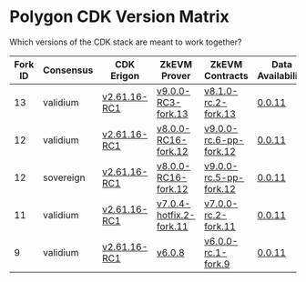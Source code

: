 # Polygon CDK Version Matrix

Which versions of the CDK stack are meant to work together?

Fork ID|Consensus|CDK Erigon|ZkEVM Prover|ZkEVM Contracts|Data Availability|Bridge
---|---|---|---|---|---|---
13|validium|[v2.61.16-RC1](https://github.com/0xPolygonHermez/cdk-erigon/releases/tag/v2.61.16-RC1)|[v9.0.0-RC3-fork.13](https://github.com/0xPolygonHermez/zkevm-prover/releases/tag/v9.0.0-RC3)|[v8.1.0-rc.2-fork.13](https://github.com/0xPolygonHermez/zkevm-contracts/releases/tag/v8.1.0-rc.2-fork.13)|[0.0.11](https://github.com/0xPolygon/cdk-data-availability/releases/tag/v0.0.11)|[v0.6.0-RC10](https://github.com/0xPolygonHermez/zkevm-bridge-service/releases/tag/v0.6.0-RC10)
12|validium|[v2.61.16-RC1](https://github.com/0xPolygonHermez/cdk-erigon/releases/tag/v2.61.16-RC1)|[v8.0.0-RC16-fork.12](https://github.com/0xPolygonHermez/zkevm-prover/releases/tag/v8.0.0-RC16)|[v9.0.0-rc.6-pp-fork.12](https://github.com/0xPolygonHermez/zkevm-contracts/releases/tag/v9.0.0-rc.6-pp-fork.12)|[0.0.11](https://github.com/0xPolygon/cdk-data-availability/releases/tag/v0.0.11)|[v0.6.0-RC10](https://github.com/0xPolygonHermez/zkevm-bridge-service/releases/tag/v0.6.0-RC10)
12|sovereign|[v2.61.16-RC1](https://github.com/0xPolygonHermez/cdk-erigon/releases/tag/v2.61.16-RC1)|[v8.0.0-RC16-fork.12](https://github.com/0xPolygonHermez/zkevm-prover/releases/tag/v8.0.0-RC16)|[v9.0.0-rc.5-pp-fork.12](https://github.com/0xPolygonHermez/zkevm-contracts/releases/tag/v9.0.0-rc.5-pp-fork.12)|[0.0.11](https://github.com/0xPolygon/cdk-data-availability/releases/tag/v0.0.11)|[v0.6.0-RC10](https://github.com/0xPolygonHermez/zkevm-bridge-service/releases/tag/v0.6.0-RC10)
11|validium|[v2.61.16-RC1](https://github.com/0xPolygonHermez/cdk-erigon/releases/tag/v2.61.16-RC1)|[v7.0.4-hotfix.2-fork.11](https://github.com/0xPolygonHermez/zkevm-prover/releases/tag/v7.0.4-hotfix.2)|[v7.0.0-rc.2-fork.11](https://github.com/0xPolygonHermez/zkevm-contracts/releases/tag/v7.0.0-rc.2-fork.11)|[0.0.11](https://github.com/0xPolygon/cdk-data-availability/releases/tag/v0.0.11)|[v0.6.0-RC10](https://github.com/0xPolygonHermez/zkevm-bridge-service/releases/tag/v0.6.0-RC10)
9|validium|[v2.61.16-RC1](https://github.com/0xPolygonHermez/cdk-erigon/releases/tag/v2.61.16-RC1)|[v6.0.8](https://github.com/0xPolygonHermez/zkevm-prover/releases/tag/v6.0.8)|[v6.0.0-rc.1-fork.9](https://github.com/0xPolygonHermez/zkevm-contracts/releases/tag/v6.0.0-rc.1-fork.9)|[0.0.11](https://github.com/0xPolygon/cdk-data-availability/releases/tag/v0.0.11)|[v0.6.0-RC10](https://github.com/0xPolygonHermez/zkevm-bridge-service/releases/tag/v0.6.0-RC10)
